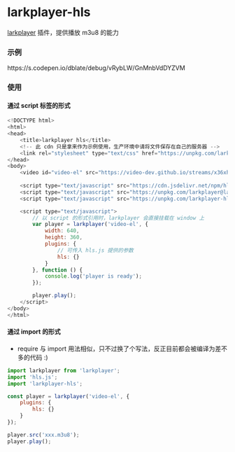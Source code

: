 <h1>larkplayer-hls</h1>

[larkplayer](https://github.com/dblate/larkplayer) 插件，提供播放 m3u8 的能力

<h3>示例</h3>
https://s.codepen.io/dblate/debug/vRybLW/GnMnbVdDYZVM

<h3>使用</h3>

<h4>通过 script 标签的形式 </h4>

```javascript
<!DOCTYPE html>
<html>
<head>
    <title>larkplayer hls</title>
    <!-- 此 cdn 只是拿来作为示例使用，生产环境中请将文件保存在自己的服务器 -->
    <link rel="stylesheet" type="text/css" href="https://unpkg.com/larkplayer@latest/dist/larkplayer.css">
</head>
<body>
    <video id="video-el" src="https://video-dev.github.io/streams/x36xhzz/x36xhzz.m3u8" loop></video>
 
    <script type="text/javascript" src="https://cdn.jsdelivr.net/npm/hls.js@latest"></script>
    <script type="text/javascript" src="https://unpkg.com/larkplayer@latest/dist/larkplayer.js"></script>
    <script type="text/javascript" src="https://unpkg.com/larkplayer-hls@latest/dist/larkplayer-hls-script.js"></script>

    <script type="text/javascript">
        // 以 script 的形式引用时，larkplayer 会直接挂载在 window 上
        var player = larkplayer('video-el', {
            width: 640,
            height: 360,
            plugins: {
                // 可传入 hls.js 提供的参数
                hls: {}
            }
        }, function () {
            console.log('player is ready');
        });

        player.play();
    </script>
</body>
</html>

```

<h4>通过 import 的形式</h4>

* require 与 import 用法相似，只不过换了个写法，反正目前都会被编译为差不多的代码 :)

```javascript
import larkplayer from 'larkplayer';
import 'hls.js';
import 'larkplayer-hls';

const player = larkplayer('video-el', {
    plugins: {
        hls: {}
    }
});

player.src('xxx.m3u8');
player.play();

```

